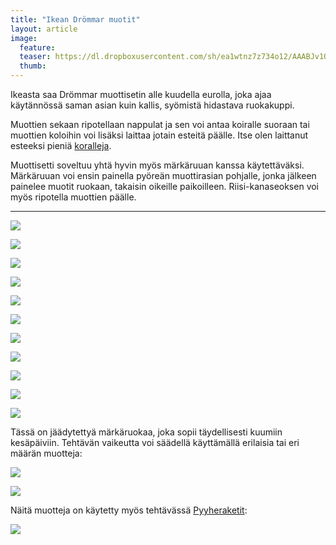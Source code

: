 ```yaml
---
title: "Ikean Drömmar muotit"
layout: article
image:
  feature:
  teaser: https://dl.dropboxusercontent.com/sh/ea1wtnz7z734o12/AAABJv1OBZjeslrPKmJ2PZWRa/aktivointi/ikean-drommar-muotit/DS16238-245px.jpg
  thumb:
---
```


Ikeasta saa Drömmar muottisetin alle kuudella eurolla, joka ajaa käytännössä saman asian kuin kallis, syömistä hidastava ruokakuppi.

Muottien sekaan ripotellaan nappulat ja sen voi antaa koiralle suoraan tai muottien koloihin voi lisäksi laittaa jotain esteitä päälle. Itse olen laittanut esteeksi pieniä [koralleja](/aktivointi/korallit/).

Muottisetti soveltuu yhtä hyvin myös märkäruuan kanssa käytettäväksi. Märkäruuan voi ensin painella pyöreän muottirasian pohjalle, jonka jälkeen painelee muotit ruokaan, takaisin oikeille paikoilleen. Riisi-kanaseoksen voi myös ripotella muottien päälle.

---

[![](https://dl.dropboxusercontent.com/sh/ea1wtnz7z734o12/AABrExFqButKbey4eIG8LxHUa/aktivointi/ikean-drommar-muotit/DS16145-800px.jpg)](https://dl.dropboxusercontent.com/sh/ea1wtnz7z734o12/AADOvTLY8nvMByn46mqXHvxEa/aktivointi/ikean-drommar-muotit/DS16145.jpg)

[![](https://dl.dropboxusercontent.com/sh/ea1wtnz7z734o12/AACNiIFFYZQO2xGbh6KLT296a/aktivointi/ikean-drommar-muotit/DS16153-800px.jpg)](https://dl.dropboxusercontent.com/sh/ea1wtnz7z734o12/AAAL1y8diHI2AGhASVvlHSYQa/aktivointi/ikean-drommar-muotit/DS16153.jpg)

[![](https://dl.dropboxusercontent.com/sh/ea1wtnz7z734o12/AAAHPsmZMzUorlyqcP-Rw161a/aktivointi/ikean-drommar-muotit/DS16174-800px.jpg)](https://dl.dropboxusercontent.com/sh/ea1wtnz7z734o12/AAD2wh1Ugpy62jxn5iPjrgBMa/aktivointi/ikean-drommar-muotit/DS16174.jpg)

[![](https://dl.dropboxusercontent.com/sh/ea1wtnz7z734o12/AADtOrrWafjeyQnn0S7dixWIa/aktivointi/ikean-drommar-muotit/DS16199-800px.jpg)](https://dl.dropboxusercontent.com/sh/ea1wtnz7z734o12/AAB7DuyUDtvK7VZ2yMfvZfpSa/aktivointi/ikean-drommar-muotit/DS16199.jpg)

[![](https://dl.dropboxusercontent.com/sh/ea1wtnz7z734o12/AAC0gRrLz3hJp9vy51ym1uwva/aktivointi/ikean-drommar-muotit/DS16228-800px.jpg)](https://dl.dropboxusercontent.com/sh/ea1wtnz7z734o12/AAAd4oZ-V_rrFuD2INmuoLVRa/aktivointi/ikean-drommar-muotit/DS16228.jpg)

[![](https://dl.dropboxusercontent.com/sh/ea1wtnz7z734o12/AAAQU59_RXEAXacEvYbouv7Ea/aktivointi/ikean-drommar-muotit/DS16238-800px.jpg)](https://dl.dropboxusercontent.com/sh/ea1wtnz7z734o12/AABlA2fVPnCBSlEiavZrR9bKa/aktivointi/ikean-drommar-muotit/DS16238.jpg)

[![](https://dl.dropboxusercontent.com/sh/ea1wtnz7z734o12/AAA9ck-nQcrbSbs74yOt8dSoa/aktivointi/ikean-drommar-muotit/DS16239-800px.jpg)](https://dl.dropboxusercontent.com/sh/ea1wtnz7z734o12/AADwyrzohTRdhovLqGj_QAara/aktivointi/ikean-drommar-muotit/DS16239.jpg)

[![](https://dl.dropboxusercontent.com/sh/ea1wtnz7z734o12/AACoAqSJSIwhGS1mKt6Zt45ia/aktivointi/ikean-drommar-muotit/DS16258-800px.jpg)](https://dl.dropboxusercontent.com/sh/ea1wtnz7z734o12/AAAUq5pWTqnq_f12uNOffiqda/aktivointi/ikean-drommar-muotit/DS16258.jpg)

[![](https://dl.dropboxusercontent.com/sh/ea1wtnz7z734o12/AABoprqDzTFhZPREi0e9foJ9a/aktivointi/ikean-drommar-muotit/DS16263-800px.jpg)](https://dl.dropboxusercontent.com/sh/ea1wtnz7z734o12/AADzmhVus7NWt_hJvVfhwfjDa/aktivointi/ikean-drommar-muotit/DS16263.jpg)

[![](https://dl.dropboxusercontent.com/sh/ea1wtnz7z734o12/AACQimseF7ry9ajHJzZXTXWwa/aktivointi/ajanvietetta-toipilaalle/DS37739-800px.jpg)](https://dl.dropboxusercontent.com/sh/ea1wtnz7z734o12/AAAzJYUJNNARrcDxTwhJwGuma/aktivointi/ajanvietetta-toipilaalle/DS37739.jpg)

[![](https://dl.dropboxusercontent.com/sh/ea1wtnz7z734o12/AABw_3JKRGZyBMnfwZZOCbj3a/aktivointi/ajanvietetta-toipilaalle/DS37744-800px.jpg)](https://dl.dropboxusercontent.com/sh/ea1wtnz7z734o12/AACzwuI1ZerlPUNbWO-mtCbWa/aktivointi/ajanvietetta-toipilaalle/DS37744.jpg)

Tässä on jäädytettyä märkäruokaa, joka sopii täydellisesti kuumiin kesäpäiviin. Tehtävän vaikeutta voi säädellä  käyttämällä erilaisia tai eri määrän muotteja:

[![](https://dl.dropboxusercontent.com/sh/ea1wtnz7z734o12/AACHhEmOOnsSr1CofDy2QZXJa/aktivointi/ikean-drommar-muotit/DS60168-800px.jpg)](https://dl.dropboxusercontent.com/sh/ea1wtnz7z734o12/AAAQ2uhciVo69P2_npHlpeKCa/aktivointi/ikean-drommar-muotit/DS60168.jpg)

[![](https://dl.dropboxusercontent.com/sh/ea1wtnz7z734o12/AADthbQ4GCY0yE_ogVO7Na0Ba/aktivointi/ikean-drommar-muotit/DS60181-800px.jpg)](https://dl.dropboxusercontent.com/sh/ea1wtnz7z734o12/AACcsBymqzAcNKEWD0kWCEwGa/aktivointi/ikean-drommar-muotit/DS60181.jpg)

Näitä muotteja on käytetty myös tehtävässä [Pyyheraketit](/aktivointi/pyyheraketit/):

[![](https://dl.dropboxusercontent.com/sh/ea1wtnz7z734o12/AACvR2uUOYlYtYvaw1Jb030ja/aktivointi/pyyheraketit/DS41785-800px.jpg)](/aktivointi/pyyheraketit/)
